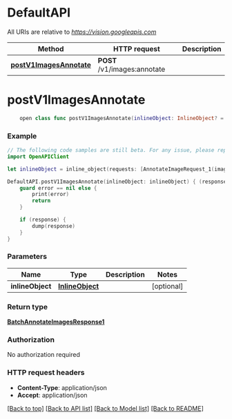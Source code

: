 # DefaultAPI

All URIs are relative to *https://vision.googleapis.com*

Method | HTTP request | Description
------------- | ------------- | -------------
[**postV1ImagesAnnotate**](DefaultAPI.md#postv1imagesannotate) | **POST** /v1/images:annotate | 


# **postV1ImagesAnnotate**
```swift
    open class func postV1ImagesAnnotate(inlineObject: InlineObject? = nil, completion: @escaping (_ data: BatchAnnotateImagesResponse1?, _ error: Error?) -> Void)
```



### Example 
```swift
// The following code samples are still beta. For any issue, please report via http://github.com/OpenAPITools/openapi-generator/issues/new
import OpenAPIClient

let inlineObject = inline_object(requests: [AnnotateImageRequest_1(image: Image_1(content: "content_example", souce: ImageSource_1(gcsImageUri: "gcsImageUri_example", imageUri: "imageUri_example")), features: [Feature_1(type: "type_example", maxResults: 123, model: "model_example")], imageContext: ImageContext_1(languageHints: ["languageHints_example"], productSearchParams: ProductSearchParams_1(productSet: "productSet_example", productCategories: ["productCategories_example"], filter: "filter_example")))], parent: "parent_example") // InlineObject |  (optional)

DefaultAPI.postV1ImagesAnnotate(inlineObject: inlineObject) { (response, error) in
    guard error == nil else {
        print(error)
        return
    }

    if (response) {
        dump(response)
    }
}
```

### Parameters

Name | Type | Description  | Notes
------------- | ------------- | ------------- | -------------
 **inlineObject** | [**InlineObject**](InlineObject.md) |  | [optional] 

### Return type

[**BatchAnnotateImagesResponse1**](BatchAnnotateImagesResponse1.md)

### Authorization

No authorization required

### HTTP request headers

 - **Content-Type**: application/json
 - **Accept**: application/json

[[Back to top]](#) [[Back to API list]](../README.md#documentation-for-api-endpoints) [[Back to Model list]](../README.md#documentation-for-models) [[Back to README]](../README.md)

